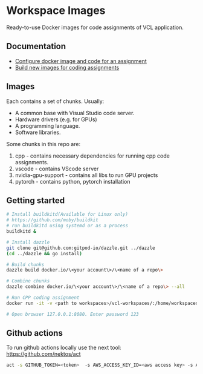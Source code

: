# Workspace Images

Ready-to-use Docker images for code assignments of VCL application.

## Documentation
- [Configure docker image and code for an assignment](https://woven-dojo.atlassian.net/wiki/spaces/DOJO/pages/9895983/Create+coding+assignment+images?src=search)
- [Build new images for coding assignments](./CONTRIBUTING.md)

## Images

Each contains a set of chunks. Usually: 
- A common base with Visual Studio code server.
- Hardware drivers (e.g. for GPUs)
- A programming language.
- Software libraries.

Some chunks in this repo are:
1. cpp - contains necessary dependencies for running cpp code assignments.
2. vscode - contains VScode server
3. nvidia-gpu-support - contains all libs to run GPU projects
4. pytorch - contains python, pytorch installation

## Getting started

```bash
# Install buildkitd(Available for Linux only)
# https://github.com/moby/buildkit
# run buildkitd using systemd or as a process
buildkitd &

# Install dazzle
git clone git@github.com:gitpod-io/dazzle.git ../dazzle
(cd ../dazzle && go install)

# Build chunks
dazzle build docker.io/\<your account\>/\<name of a repo\>

# Combine chunks
dazzle combine docker.io/\<your account\>/\<name of a repo\> --all

# Run CPP coding assignment
docker run -it -v <path to workspaces>/vcl-workspaces/:/home/workspaces -e DEFAULT_WORKSPACE=/home/workspaces -e PASSWORD=123 -p 8080:8080 coolco/test-vscode:project2-cpp-monitor bash /usr/bin/entrypoint.sh --bind-addr 0.0.0.0:8080 .

# Open browser 127.0.0.1:8080. Enter password 123

```

## Github actions

To run github actions locally use the next tool: <https://github.com/nektos/act>

```bash
act -s GITHUB_TOKEN=<token>  -s AWS_ACCESS_KEY_ID=<aws access key> -s AWS_SECRET_ACCESS_KEY=<secret key>  --privileged
```
